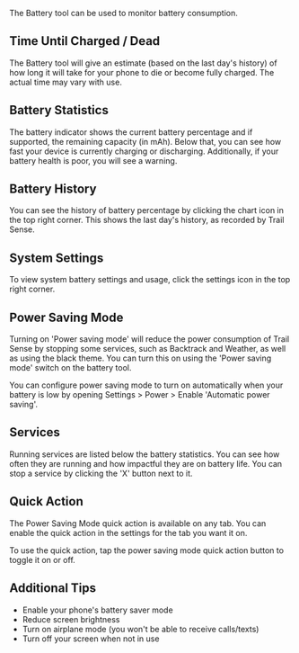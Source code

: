 The Battery tool can be used to monitor battery consumption.

## Time Until Charged / Dead
The Battery tool will give an estimate (based on the last day's history) of how long it will take for your phone to die or become fully charged. The actual time may vary with use.

## Battery Statistics
The battery indicator shows the current battery percentage and if supported, the remaining capacity (in mAh). Below that, you can see how fast your device is currently charging or discharging. Additionally, if your battery health is poor, you will see a warning.

## Battery History
You can see the history of battery percentage by clicking the chart icon in the top right corner. This shows the last day's history, as recorded by Trail Sense.

## System Settings
To view system battery settings and usage, click the settings icon in the top right corner.

## Power Saving Mode
Turning on 'Power saving mode' will reduce the power consumption of Trail Sense by stopping some services, such as Backtrack and Weather, as well as using the black theme. You can turn this on using the 'Power saving mode' switch on the battery tool.

You can configure power saving mode to turn on automatically when your battery is low by opening Settings > Power > Enable 'Automatic power saving'.

## Services
Running services are listed below the battery statistics. You can see how often they are running and how impactful they are on battery life. You can stop a service by clicking the 'X' button next to it.

## Quick Action
The Power Saving Mode quick action is available on any tab. You can enable the quick action in the settings for the tab you want it on.

To use the quick action, tap the power saving mode quick action button to toggle it on or off.

## Additional Tips
- Enable your phone's battery saver mode
- Reduce screen brightness
- Turn on airplane mode (you won't be able to receive calls/texts)
- Turn off your screen when not in use